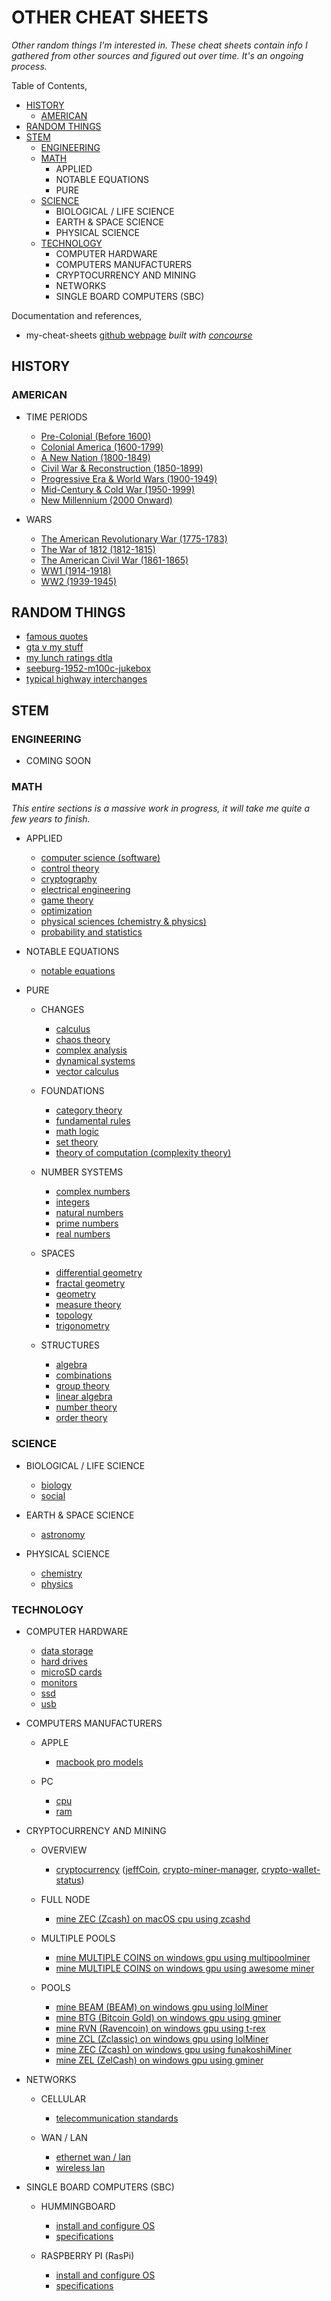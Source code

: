# OTHER CHEAT SHEETS

_Other random things I'm interested in.
These cheat sheets contain info I gathered from other sources and
figured out over time. It's an ongoing process._

Table of Contents,

* [HISTORY](https://github.com/JeffDeCola/my-cheat-sheets/blob/master/other-README.md#history)
  * [AMERICAN](https://github.com/JeffDeCola/my-cheat-sheets/blob/master/other-README.md#american)
* [RANDOM THINGS](https://github.com/JeffDeCola/my-cheat-sheets/blob/master/other-README.md#random-things)
* [STEM](https://github.com/JeffDeCola/my-cheat-sheets/blob/master/other-README.md#stem)
  * [ENGINEERING](https://github.com/JeffDeCola/my-cheat-sheets/blob/master/other-README.md#engineering)
  * [MATH](https://github.com/JeffDeCola/my-cheat-sheets/blob/master/other-README.md#math)
    * APPLIED
    * NOTABLE EQUATIONS
    * PURE
  * [SCIENCE](https://github.com/JeffDeCola/my-cheat-sheets/blob/master/other-README.md#science)
    * BIOLOGICAL / LIFE SCIENCE
    * EARTH & SPACE SCIENCE
    * PHYSICAL SCIENCE
  * [TECHNOLOGY](https://github.com/JeffDeCola/my-cheat-sheets/blob/master/other-README.md#technology)
    * COMPUTER HARDWARE
    * COMPUTERS MANUFACTURERS
    * CRYPTOCURRENCY AND MINING
    * NETWORKS
    * SINGLE BOARD COMPUTERS (SBC)

Documentation and references,

* my-cheat-sheets
 [github webpage](https://jeffdecola.github.io/my-cheat-sheets/)
 _built with
 [concourse](https://github.com/JeffDeCola/my-cheat-sheets/blob/master/ci-README.md)_

## HISTORY

### AMERICAN

* TIME PERIODS

  * [Pre-Colonial (Before 1600)](https://github.com/JeffDeCola/my-cheat-sheets/tree/master/other/history/american/time-periods/pre-colonial-cheat-sheet)
  * [Colonial America (1600-1799)](https://github.com/JeffDeCola/my-cheat-sheets/tree/master/other/history/american/time-periods/colonial-america-cheat-sheet)
  * [A New Nation (1800-1849)](https://github.com/JeffDeCola/my-cheat-sheets/tree/master/other/history/american/time-periods/a-new-nation-cheat-sheet)
  * [Civil War & Reconstruction (1850-1899)](https://github.com/JeffDeCola/my-cheat-sheets/tree/master/other/history/american/time-periods/civil-war-and-reconstruction-cheat-sheet)
  * [Progressive Era & World Wars (1900-1949)](https://github.com/JeffDeCola/my-cheat-sheets/tree/master/other/history/american/time-periods/progressive-era-and-world-wars-cheat-sheet)
  * [Mid-Century & Cold War (1950-1999)](https://github.com/JeffDeCola/my-cheat-sheets/tree/master/other/history/american/time-periods/mid-century-and-cold-war-cheat-sheet)
  * [New Millennium (2000 Onward)](https://github.com/JeffDeCola/my-cheat-sheets/tree/master/other/history/american/time-periods/new-millennium-cheat-sheet)

* WARS

  * [The American Revolutionary War (1775-1783)](https://github.com/JeffDeCola/my-cheat-sheets/tree/master/other/history/american/wars/the-american-revolutionary-war-cheat-sheet)
  * [The War of 1812 (1812-1815)](https://github.com/JeffDeCola/my-cheat-sheets/tree/master/other/history/american/wars/the-war-of-1812-cheat-sheet)
  * [The American Civil War (1861-1865)](https://github.com/JeffDeCola/my-cheat-sheets/tree/master/other/history/american/wars/the-american-civil-war-cheat-sheet)
  * [WW1 (1914-1918)](https://github.com/JeffDeCola/my-cheat-sheets/tree/master/other/history/american/wars/ww1-cheat-sheet)
  * [WW2 (1939-1945)](https://github.com/JeffDeCola/my-cheat-sheets/tree/master/other/history/american/wars/ww2-cheat-sheet)

## RANDOM THINGS

* [famous quotes](https://github.com/JeffDeCola/my-cheat-sheets/tree/master/other/random-things/famous-quotes-cheat-sheet)
* [gta v my stuff](https://github.com/JeffDeCola/my-cheat-sheets/tree/master/other/random-things/gta-v-my-stuff-cheat-sheet)
* [my lunch ratings dtla](https://github.com/JeffDeCola/my-cheat-sheets/tree/master/other/random-things/my-lunch-ratings-dtla-cheat-sheet)
* [seeburg-1952-m100c-jukebox](https://github.com/JeffDeCola/my-cheat-sheets/tree/master/other/random-things/seeburg-1952-m100c-jukebox-cheat-sheet)
* [typical highway interchanges](https://github.com/JeffDeCola/my-cheat-sheets/tree/master/other/random-things/typical-highway-interchanges-cheat-sheet)

## STEM

### ENGINEERING

* COMING SOON

### MATH

_This entire sections is a massive work in progress, it will take me
quite a few years to finish._

* APPLIED

  * [computer science (software)](https://github.com/JeffDeCola/my-cheat-sheets#software-cheat-sheets)
  * [control theory](https://github.com/JeffDeCola/my-cheat-sheets/tree/master/other/stem/math/applied/control-theory-cheat-sheet)
  * [cryptography](https://github.com/JeffDeCola/my-cheat-sheets/tree/master/other/stem/math/applied/cryptography-cheat-sheet)
  * [electrical engineering](https://github.com/JeffDeCola/my-cheat-sheets/tree/master/other/stem/math/applied/electrical-engineering-cheat-sheet)
  * [game theory](https://github.com/JeffDeCola/my-cheat-sheets/tree/master/other/stem/math/applied/game-theory-cheat-sheet)
  * [optimization](https://github.com/JeffDeCola/my-cheat-sheets/tree/master/other/stem/math/applied/optimization-cheat-sheet)
  * [physical sciences (chemistry & physics)](https://github.com/JeffDeCola/my-cheat-sheets#science)
  * [probability and statistics](https://github.com/JeffDeCola/my-cheat-sheets/tree/master/other/stem/math/applied/probability-and-statistics-cheat-sheet)

* NOTABLE EQUATIONS

  * [notable equations](https://github.com/JeffDeCola/my-cheat-sheets/tree/master/other/stem/math/notable-equations/notable-equations-cheat-sheet)

* PURE

  * CHANGES

    * [calculus](https://github.com/JeffDeCola/my-cheat-sheets/tree/master/other/stem/math/pure/changes/calculus-cheat-sheet)
    * [chaos theory](https://github.com/JeffDeCola/my-cheat-sheets/tree/master/other/stem/math/pure/changes/chaos-theory-cheat-sheet)
    * [complex analysis](https://github.com/JeffDeCola/my-cheat-sheets/tree/master/other/stem/math/pure/changes/complex-analysis-cheat-sheet)
    * [dynamical systems](https://github.com/JeffDeCola/my-cheat-sheets/tree/master/other/stem/math/pure/changes/dynamical-systems-cheat-sheet)
    * [vector calculus](https://github.com/JeffDeCola/my-cheat-sheets/tree/master/other/stem/math/pure/changes/vector-calculus-cheat-sheet)

  * FOUNDATIONS

    * [category theory](https://github.com/JeffDeCola/my-cheat-sheets/tree/master/other/stem/math/pure/foundations/category-theory-cheat-sheet)
    * [fundamental rules](https://github.com/JeffDeCola/my-cheat-sheets/tree/master/other/stem/math/pure/foundations/fundamental-rules-cheat-sheet)
    * [math logic](https://github.com/JeffDeCola/my-cheat-sheets/tree/master/other/stem/math/pure/foundations/math-logic-cheat-sheet)
    * [set theory](https://github.com/JeffDeCola/my-cheat-sheets/tree/master/other/stem/math/pure/foundations/set-theory-cheat-sheet)
    * [theory of computation (complexity theory)](https://github.com/JeffDeCola/my-cheat-sheets/tree/master/other/stem/math/pure/foundations/theory-of-computation-complexity-theory-cheat-sheet)

  * NUMBER SYSTEMS

    * [complex numbers](https://github.com/JeffDeCola/my-cheat-sheets/tree/master/other/stem/math/pure/number-systems/complex-numbers-cheat-sheet)
    * [integers](https://github.com/JeffDeCola/my-cheat-sheets/tree/master/other/stem/math/pure/number-systems/integers-cheat-sheet)
    * [natural numbers](https://github.com/JeffDeCola/my-cheat-sheets/tree/master/other/stem/math/pure/number-systems/natural-numbers-cheat-sheet)
    * [prime numbers](https://github.com/JeffDeCola/my-cheat-sheets/tree/master/other/stem/math/pure/number-systems/prime-numbers-cheat-sheet)
    * [real numbers](https://github.com/JeffDeCola/my-cheat-sheets/tree/master/other/stem/math/pure/number-systems/real-numbers-cheat-sheet)

  * SPACES

    * [differential geometry](https://github.com/JeffDeCola/my-cheat-sheets/tree/master/other/stem/math/pure/spaces/differential-geometry-cheat-sheet)
    * [fractal geometry](https://github.com/JeffDeCola/my-cheat-sheets/tree/master/other/stem/math/pure/spaces/fractal-geometry-cheat-sheet)
    * [geometry](https://github.com/JeffDeCola/my-cheat-sheets/tree/master/other/stem/math/pure/spaces/geometry-cheat-sheet)
    * [measure theory](https://github.com/JeffDeCola/my-cheat-sheets/tree/master/other/stem/math/pure/spaces/measure-theory-cheat-sheet)
    * [topology](https://github.com/JeffDeCola/my-cheat-sheets/tree/master/other/stem/math/pure/spaces/topology-cheat-sheet)
    * [trigonometry](https://github.com/JeffDeCola/my-cheat-sheets/tree/master/other/stem/math/pure/spaces/trigonometry-cheat-sheet)

  * STRUCTURES

    * [algebra](https://github.com/JeffDeCola/my-cheat-sheets/tree/master/other/stem/math/pure/structures/algebra-cheat-sheet)
    * [combinations](https://github.com/JeffDeCola/my-cheat-sheets/tree/master/other/stem/math/pure/structures/combinations-cheat-sheet)
    * [group theory](https://github.com/JeffDeCola/my-cheat-sheets/tree/master/other/stem/math/pure/structures/group-theory-cheat-sheet)
    * [linear algebra](https://github.com/JeffDeCola/my-cheat-sheets/tree/master/other/stem/math/pure/structures/linear-algebra-cheat-sheet)
    * [number theory](https://github.com/JeffDeCola/my-cheat-sheets/tree/master/other/stem/math/pure/structures/number-theory-cheat-sheet)
    * [order theory](https://github.com/JeffDeCola/my-cheat-sheets/tree/master/other/stem/math/pure/structures/order-theory-cheat-sheet)

### SCIENCE

* BIOLOGICAL / LIFE SCIENCE

  * [biology](https://github.com/JeffDeCola/my-cheat-sheets/tree/master/other/stem/science/biological-life-science/biology-cheat-sheet)
  * [social](https://github.com/JeffDeCola/my-cheat-sheets/tree/master/other/stem/science/biological-life-science/social-cheat-sheet)

* EARTH & SPACE SCIENCE

  * [astronomy](https://github.com/JeffDeCola/my-cheat-sheets/tree/master/other/stem/science/earth-and-space-science/astronomy-cheat-sheet)

* PHYSICAL SCIENCE

  * [chemistry](https://github.com/JeffDeCola/my-cheat-sheets/tree/master/other/stem/science/physical-science/chemistry-cheat-sheet)
  * [physics](https://github.com/JeffDeCola/my-cheat-sheets/tree/master/other/stem/science/physical-science/physics-cheat-sheet)

### TECHNOLOGY

* COMPUTER HARDWARE

  * [data storage](https://github.com/JeffDeCola/my-cheat-sheets/tree/master/other/stem/technology/computer-hardware/data-storage-cheat-sheet)
  * [hard drives](https://github.com/JeffDeCola/my-cheat-sheets/tree/master/other/stem/technology/computer-hardware/hard-drives-cheat-sheet)
  * [microSD cards](https://github.com/JeffDeCola/my-cheat-sheets/tree/master/other/stem/technology/computer-hardware/microSD-cards-cheat-sheet)
  * [monitors](https://github.com/JeffDeCola/my-cheat-sheets/tree/master/other/stem/technology/computer-hardware/monitors-cheat-sheet)
  * [ssd](https://github.com/JeffDeCola/my-cheat-sheets/tree/master/other/stem/technology/computer-hardware/ssd-cheat-sheet)
  * [usb](https://github.com/JeffDeCola/my-cheat-sheets/tree/master/other/stem/technology/computer-hardware/usb-cheat-sheet)

* COMPUTERS MANUFACTURERS

  * APPLE

    * [macbook pro models](https://github.com/JeffDeCola/my-cheat-sheets/tree/master/other/stem/computer-manufacturers/apple/macbook-pro-models-cheat-sheet)

  * PC

    * [cpu](https://github.com/JeffDeCola/my-cheat-sheets/tree/master/other/stem/computer-manufacturers/pc/cpu-cheat-sheet)
    * [ram](https://github.com/JeffDeCola/my-cheat-sheets/tree/master/other/stem/computer-manufacturers/pc/ram-cheat-sheet)

* CRYPTOCURRENCY AND MINING

  * OVERVIEW
    * [cryptocurrency](https://github.com/JeffDeCola/my-cheat-sheets/tree/master/other/stem/cryptocurrency-and-mining/overview/cryptocurrency-cheat-sheet)
      ([jeffCoin](https://github.com/JeffDeCola/jeffCoin),
      [crypto-miner-manager](https://github.com/JeffDeCola/crypto-miner-manager),
      [crypto-wallet-status](https://github.com/JeffDeCola/crypto-wallet-status))

  * FULL NODE

    * [mine ZEC (Zcash) on macOS cpu using zcashd](https://github.com/JeffDeCola/my-cheat-sheets/tree/master/other/stem/cryptocurrency-and-mining/full-node/mine-ZEC-macOS-cpu-zcashd-cheat-sheet)

  * MULTIPLE POOLS

    * [mine MULTIPLE COINS on windows gpu using multipoolminer](https://github.com/JeffDeCola/my-cheat-sheets/tree/master/other/stem/cryptocurrency-and-mining/multiple-pools/mine-MULTICOINS-windows-gpu-multipoolminer-cheat-sheet)
    * [mine MULTIPLE COINS on windows gpu using awesome miner](https://github.com/JeffDeCola/my-cheat-sheets/tree/master/other/stem/cryptocurrency-and-mining/multiple-pools/mine-MULTICOINS-windows-gpu-awesome-miner-cheat-sheet)

  * POOLS

    * [mine BEAM (BEAM) on windows gpu using lolMiner](https://github.com/JeffDeCola/my-cheat-sheets/tree/master/other/stem/cryptocurrenc7y-and-mining/pools/mine-BEAM-windows-gpu-lolMiner-cheat-sheet)
    * [mine BTG (Bitcoin Gold) on windows gpu using gminer](https://github.com/JeffDeCola/my-cheat-sheets/tree/master/other/stem/cryptocurrenc7y-and-mining/pools/mine-BTG-windows-gpu-gminer-cheat-sheet)
    * [mine RVN (Ravencoin) on windows gpu using t-rex](https://github.com/JeffDeCola/my-cheat-sheets/tree/master/other/stem/cryptocurrenc7y-and-mining/pools/mine-RVN-windows-gpu-t-rex-cheat-sheet)
    * [mine ZCL (Zclassic) on windows gpu using lolMiner](https://github.com/JeffDeCola/my-cheat-sheets/tree/master/other/stem/cryptocurrenc7y-and-mining/pools/mine-ZCL-windows-gpu-lolMiner-cheat-sheet)
    * [mine ZEC (Zcash) on windows gpu using funakoshiMiner](https://github.com/JeffDeCola/my-cheat-sheets/tree/master/other/stem/cryptocurrenc7y-and-mining/pools/mine-ZEC-windows-gpu-funakoshiMiner-cheat-sheet)
    * [mine ZEL (ZelCash) on windows gpu using gminer](https://github.com/JeffDeCola/my-cheat-sheets/tree/master/other/stem/cryptocurrenc7y-and-mining/pools/mine-ZEL-windows-gpu-gminer-cheat-sheet)

* NETWORKS

  * CELLULAR

    * [telecommunication standards](https://github.com/JeffDeCola/my-cheat-sheets/tree/master/other/stem/networks/cellular/telecommunication-standards-cheat-sheet)

  * WAN / LAN

    * [ethernet wan / lan](https://github.com/JeffDeCola/my-cheat-sheets/tree/master/other/stem/networks/wan-lan/ethernet-wan-lan-cheat-sheet)
    * [wireless lan](https://github.com/JeffDeCola/my-cheat-sheets/tree/master/other/stem/networks/wan-lan/wireless-lan-cheat-sheet)

* SINGLE BOARD COMPUTERS (SBC)

  * HUMMINGBOARD

    * [install and configure OS](https://github.com/JeffDeCola/my-cheat-sheets/tree/master/other/stem/single-board-computers/hummingboard/install-and-configure-os-cheat-sheet)
    * [specifications](https://github.com/JeffDeCola/my-cheat-sheets/tree/master/other/stem/single-board-computers/hummingboard/specifications-cheat-sheet)

  * RASPBERRY PI (RasPi)

    * [install and configure OS](https://github.com/JeffDeCola/my-cheat-sheets/tree/master/other/stem/single-board-computers/raspberry-pi/install-and-configure-os-cheat-sheet)
    * [specifications](https://github.com/JeffDeCola/my-cheat-sheets/tree/master/other/stem/single-board-computers/raspberry-pi/specifications-cheat-sheet)
